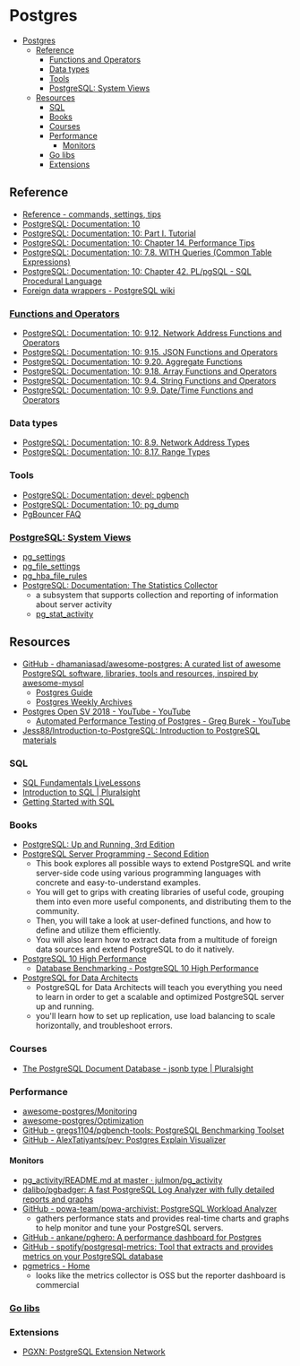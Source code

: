# Postgres

- [Postgres](#postgres)
	- [Reference](#reference)
		- [Functions and Operators](#functions-and-operators)
		- [Data types](#data-types)
		- [Tools](#tools)
		- [PostgreSQL: System Views](#postgresql-system-views)
	- [Resources](#resources)
		- [SQL](#sql)
		- [Books](#books)
		- [Courses](#courses)
		- [Performance](#performance)
			- [Monitors](#monitors)
		- [Go libs](#go-libs)
		- [Extensions](#extensions)

## Reference
* [Reference - commands, settings, tips](./Reference.md)
* [PostgreSQL: Documentation: 10](https://www.postgresql.org/docs/10/static/index.html)
* [PostgreSQL: Documentation: 10: Part I. Tutorial](https://www.postgresql.org/docs/current/static/tutorial.html)
* [PostgreSQL: Documentation: 10: Chapter 14. Performance Tips](https://www.postgresql.org/docs/current/static/performance-tips.html)
* [PostgreSQL: Documentation: 10: 7.8. WITH Queries (Common Table Expressions)](https://www.postgresql.org/docs/current/static/queries-with.html)
* [PostgreSQL: Documentation: 10: Chapter 42. PL/pgSQL - SQL Procedural Language](https://www.postgresql.org/docs/current/static/plpgsql.html)
* [Foreign data wrappers - PostgreSQL wiki](https://wiki.postgresql.org/wiki/Foreign_data_wrappers)

### [Functions and Operators](https://www.postgresql.org/docs/current/static/functions.html)
* [PostgreSQL: Documentation: 10: 9.12. Network Address Functions and Operators](https://www.postgresql.org/docs/current/static/functions-net.html)
* [PostgreSQL: Documentation: 10: 9.15. JSON Functions and Operators](https://www.postgresql.org/docs/current/static/functions-json.html)
* [PostgreSQL: Documentation: 10: 9.20. Aggregate Functions](https://www.postgresql.org/docs/current/static/functions-aggregate.html)
* [PostgreSQL: Documentation: 10: 9.18. Array Functions and Operators](https://www.postgresql.org/docs/current/static/functions-array.html)
* [PostgreSQL: Documentation: 10: 9.4. String Functions and Operators](https://www.postgresql.org/docs/current/static/functions-string.html)
* [PostgreSQL: Documentation: 10: 9.9. Date/Time Functions and Operators](https://www.postgresql.org/docs/current/static/functions-datetime.html)

### Data types
* [PostgreSQL: Documentation: 10: 8.9. Network Address Types](https://www.postgresql.org/docs/current/static/datatype-net-types.html)
* [PostgreSQL: Documentation: 10: 8.17. Range Types](https://www.postgresql.org/docs/current/static/rangetypes.html)

### Tools
* [PostgreSQL: Documentation: devel: pgbench](https://www.postgresql.org/docs/devel/static/pgbench.html)
* [PostgreSQL: Documentation: 10: pg_dump](https://www.postgresql.org/docs/current/static/app-pgdump.html)
* [PgBouncer FAQ](https://pgbouncer.github.io/faq.html)

### [PostgreSQL: System Views](https://www.postgresql.org/docs/current/static/views-overview.html)
* [pg_settings](https://www.postgresql.org/docs/current/static/view-pg-settings.html)
* [pg_file_settings](https://www.postgresql.org/docs/current/static/view-pg-file-settings.html)
* [pg_hba_file_rules](https://www.postgresql.org/docs/10/static/view-pg-hba-file-rules.html)
* [PostgreSQL: Documentation: The Statistics Collector](https://www.postgresql.org/docs/current/static/monitoring-stats.html)
	* a subsystem that supports collection and reporting of information about server activity
	* [pg_stat_activity](https://www.postgresql.org/docs/current/static/monitoring-stats.html#PG-STAT-ACTIVITY-VIEW)

## Resources
* [GitHub - dhamaniasad/awesome-postgres: A curated list of awesome PostgreSQL software, libraries, tools and resources, inspired by awesome-mysql](https://github.com/dhamaniasad/awesome-postgres)
    * [Postgres Guide](http://postgresguide.com/)
    * [Postgres Weekly Archives](https://postgresweekly.com/issues)
* [Postgres Open SV 2018 - YouTube - YouTube](https://www.youtube.com/user/postgresopen/videos)
    * [Automated Performance Testing of Postgres - Greg Burek - YouTube](https://www.youtube.com/watch?v=QHxoXboBllo)
* [Jess88/Introduction-to-PostgreSQL: Introduction to PostgreSQL materials](https://github.com/Jess88/Introduction-to-PostgreSQL)

### SQL
* [SQL Fundamentals LiveLessons](https://www.safaribooksonline.com/library/view/sql-fundamentals-livelessons/9780768694765/)
* [Introduction to SQL | Pluralsight](https://app.pluralsight.com/library/courses/introduction-to-sql/table-of-contents)
* [Getting Started with SQL](https://www.safaribooksonline.com/library/view/getting-started-with/9781491938607/)

### Books
* [PostgreSQL: Up and Running, 3rd Edition](https://www.safaribooksonline.com/library/view/postgresql-up-and/9781491963401/)
* [PostgreSQL Server Programming - Second Edition](https://www.safaribooksonline.com/library/view/postgresql-server-programming/9781783980581/)
	* This book explores all possible ways to extend PostgreSQL and write server-side code using various programming languages with concrete and easy-to-understand examples.
	* You will get to grips with creating libraries of useful code, grouping them into even more useful components, and distributing them to the community.
	* Then, you will take a look at user-defined functions, and how to define and utilize them efficiently.
	* You will also learn how to extract data from a multitude of foreign data sources and extend PostgreSQL to do it natively.
* [PostgreSQL 10 High Performance](https://www.safaribooksonline.com/library/view/postgresql-10-high/9781788474481/)
	* [Database Benchmarking - PostgreSQL 10 High Performance](https://www.safaribooksonline.com/library/view/postgresql-10-high/9781788474481/f97e5c13-af76-4190-ae0b-d39ad69c1b6e.xhtml)
* [PostgreSQL for Data Architects](https://www.safaribooksonline.com/library/view/postgresql-for-data/9781783288601/)
	* PostgreSQL for Data Architects will teach you everything you need to learn in order to get a scalable and optimized PostgreSQL server up and running.
	* you'll learn how to set up replication, use load balancing to scale horizontally, and troubleshoot errors.

### Courses
* [The PostgreSQL Document Database - jsonb type | Pluralsight](https://app.pluralsight.com/library/courses/postgresql-document-database/table-of-contents)

### Performance
* [awesome-postgres/Monitoring](https://github.com/dhamaniasad/awesome-postgres/blob/master/README.md#monitoring)
* [awesome-postgres/Optimization](https://github.com/dhamaniasad/awesome-postgres/blob/master/README.md#optimization)
* [GitHub - gregs1104/pgbench-tools: PostgreSQL Benchmarking Toolset](https://github.com/gregs1104/pgbench-tools)
* [GitHub - AlexTatiyants/pev: Postgres Explain Visualizer](https://github.com/AlexTatiyants/pev)
#### Monitors
* [pg_activity/README.md at master · julmon/pg_activity](https://github.com/julmon/pg_activity/blob/master/README.md)
* [dalibo/pgbadger: A fast PostgreSQL Log Analyzer with fully detailed reports and graphs](https://github.com/dalibo/pgbadger)
* [GitHub - powa-team/powa-archivist: PostgreSQL Workload Analyzer](https://github.com/powa-team/powa-archivist)
	* gathers performance stats and provides real-time charts and graphs to help monitor and tune your PostgreSQL servers.
* [GitHub - ankane/pghero: A performance dashboard for Postgres](https://github.com/ankane/pghero)
* [GitHub - spotify/postgresql-metrics: Tool that extracts and provides metrics on your PostgreSQL database](https://github.com/spotify/postgresql-metrics)
* [pgmetrics - Home](https://pgmetrics.io/)
	* looks like the metrics collector is OSS but the reporter dashboard is commercial

### [Go libs](./go-libs.md)

### Extensions
* [PGXN: PostgreSQL Extension Network](https://pgxn.org/)
